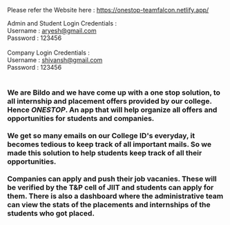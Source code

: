 Please refer the Website here : https://onestop-teamfalcon.netlify.app/

Admin and Student Login Credentials : <br>
Username : aryesh@gmail.com<br>
Password : 123456 <br>
<br>
Company Login Credentials : <br>
Username : shivansh@gmail.com<br>
Password : 123456 <br>
<br>
<h3>
We are <b>Bildo</b> and we have come up with a one stop solution, to all internship and placement offers provided by our college. Hence <b><i>ONESTOP</i></b>.
An app that will help organize all offers and opportunities for students and companies.<br><br>We get so many emails on our College ID's everyday, it becomes tedious to keep 
track of all important mails. So we made this solution to help students keep track of all their opportunities.<br><br> Companies can apply and push their job vacanies. These
will be verified by the T&P cell of JIIT and students can apply for them. There is also a dashboard where the administrative team can view the stats of the placements 
and internships of the students who got placed. 
</h3>
